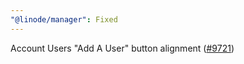 ```yaml
---
"@linode/manager": Fixed
---
```


Account Users "Add A User" button alignment ([#9721](https://github.com/linode/manager/pull/9721))
